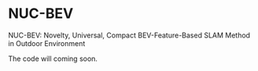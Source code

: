 # NUC-BEV
NUC-BEV: Novelty, Universal, Compact BEV-Feature-Based SLAM Method in Outdoor Environment

The code will coming soon.
